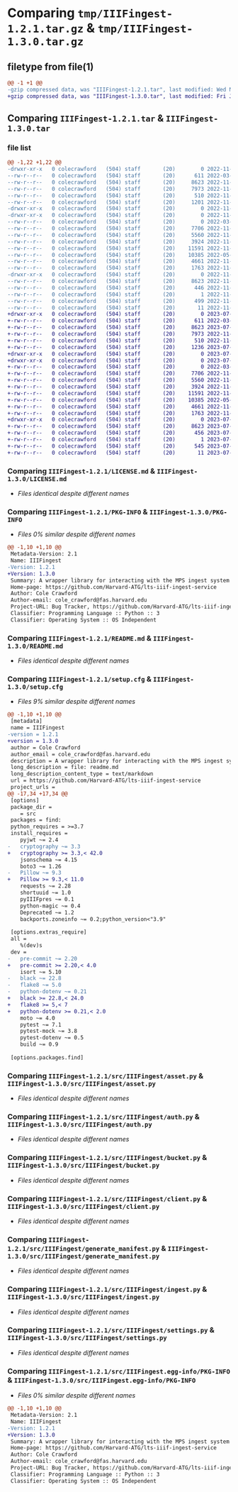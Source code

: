 # Comparing `tmp/IIIFingest-1.2.1.tar.gz` & `tmp/IIIFingest-1.3.0.tar.gz`

## filetype from file(1)

```diff
@@ -1 +1 @@
-gzip compressed data, was "IIIFingest-1.2.1.tar", last modified: Wed Nov 23 15:31:51 2022, max compression
+gzip compressed data, was "IIIFingest-1.3.0.tar", last modified: Fri Jul 21 15:15:25 2023, max compression
```

## Comparing `IIIFingest-1.2.1.tar` & `IIIFingest-1.3.0.tar`

### file list

```diff
@@ -1,22 +1,22 @@
-drwxr-xr-x   0 colecrawford   (504) staff       (20)        0 2022-11-23 15:31:51.513506 IIIFingest-1.2.1/
--rw-r--r--   0 colecrawford   (504) staff       (20)      611 2022-03-29 15:40:02.000000 IIIFingest-1.2.1/LICENSE.md
--rw-r--r--   0 colecrawford   (504) staff       (20)     8623 2022-11-23 15:31:51.513605 IIIFingest-1.2.1/PKG-INFO
--rw-r--r--   0 colecrawford   (504) staff       (20)     7973 2022-11-22 19:36:21.000000 IIIFingest-1.2.1/README.md
--rw-r--r--   0 colecrawford   (504) staff       (20)      510 2022-11-17 14:09:29.000000 IIIFingest-1.2.1/pyproject.toml
--rw-r--r--   0 colecrawford   (504) staff       (20)     1201 2022-11-23 15:31:51.514058 IIIFingest-1.2.1/setup.cfg
-drwxr-xr-x   0 colecrawford   (504) staff       (20)        0 2022-11-23 15:31:51.509122 IIIFingest-1.2.1/src/
-drwxr-xr-x   0 colecrawford   (504) staff       (20)        0 2022-11-23 15:31:51.512387 IIIFingest-1.2.1/src/IIIFingest/
--rw-r--r--   0 colecrawford   (504) staff       (20)        0 2022-03-29 15:40:02.000000 IIIFingest-1.2.1/src/IIIFingest/__init__.py
--rw-r--r--   0 colecrawford   (504) staff       (20)     7706 2022-11-04 15:51:37.000000 IIIFingest-1.2.1/src/IIIFingest/asset.py
--rw-r--r--   0 colecrawford   (504) staff       (20)     5560 2022-11-17 14:09:25.000000 IIIFingest-1.2.1/src/IIIFingest/auth.py
--rw-r--r--   0 colecrawford   (504) staff       (20)     3924 2022-11-04 15:51:37.000000 IIIFingest-1.2.1/src/IIIFingest/bucket.py
--rw-r--r--   0 colecrawford   (504) staff       (20)    11591 2022-11-14 16:56:24.000000 IIIFingest-1.2.1/src/IIIFingest/client.py
--rw-r--r--   0 colecrawford   (504) staff       (20)    10385 2022-05-14 20:49:55.000000 IIIFingest-1.2.1/src/IIIFingest/generate_manifest.py
--rw-r--r--   0 colecrawford   (504) staff       (20)     4661 2022-11-17 14:09:25.000000 IIIFingest-1.2.1/src/IIIFingest/ingest.py
--rw-r--r--   0 colecrawford   (504) staff       (20)     1763 2022-11-04 15:51:37.000000 IIIFingest-1.2.1/src/IIIFingest/settings.py
-drwxr-xr-x   0 colecrawford   (504) staff       (20)        0 2022-11-23 15:31:51.513377 IIIFingest-1.2.1/src/IIIFingest.egg-info/
--rw-r--r--   0 colecrawford   (504) staff       (20)     8623 2022-11-23 15:31:51.000000 IIIFingest-1.2.1/src/IIIFingest.egg-info/PKG-INFO
--rw-r--r--   0 colecrawford   (504) staff       (20)      446 2022-11-23 15:31:51.000000 IIIFingest-1.2.1/src/IIIFingest.egg-info/SOURCES.txt
--rw-r--r--   0 colecrawford   (504) staff       (20)        1 2022-11-23 15:31:51.000000 IIIFingest-1.2.1/src/IIIFingest.egg-info/dependency_links.txt
--rw-r--r--   0 colecrawford   (504) staff       (20)      499 2022-11-23 15:31:51.000000 IIIFingest-1.2.1/src/IIIFingest.egg-info/requires.txt
--rw-r--r--   0 colecrawford   (504) staff       (20)       11 2022-11-23 15:31:51.000000 IIIFingest-1.2.1/src/IIIFingest.egg-info/top_level.txt
+drwxr-xr-x   0 colecrawford   (504) staff       (20)        0 2023-07-21 15:15:25.565458 IIIFingest-1.3.0/
+-rw-r--r--   0 colecrawford   (504) staff       (20)      611 2022-03-29 15:40:02.000000 IIIFingest-1.3.0/LICENSE.md
+-rw-r--r--   0 colecrawford   (504) staff       (20)     8623 2023-07-21 15:15:25.565569 IIIFingest-1.3.0/PKG-INFO
+-rw-r--r--   0 colecrawford   (504) staff       (20)     7973 2022-11-22 19:36:21.000000 IIIFingest-1.3.0/README.md
+-rw-r--r--   0 colecrawford   (504) staff       (20)      510 2022-11-17 14:09:29.000000 IIIFingest-1.3.0/pyproject.toml
+-rw-r--r--   0 colecrawford   (504) staff       (20)     1236 2023-07-21 15:15:25.566037 IIIFingest-1.3.0/setup.cfg
+drwxr-xr-x   0 colecrawford   (504) staff       (20)        0 2023-07-21 15:15:25.559976 IIIFingest-1.3.0/src/
+drwxr-xr-x   0 colecrawford   (504) staff       (20)        0 2023-07-21 15:15:25.564146 IIIFingest-1.3.0/src/IIIFingest/
+-rw-r--r--   0 colecrawford   (504) staff       (20)        0 2022-03-29 15:40:02.000000 IIIFingest-1.3.0/src/IIIFingest/__init__.py
+-rw-r--r--   0 colecrawford   (504) staff       (20)     7706 2022-11-04 15:51:37.000000 IIIFingest-1.3.0/src/IIIFingest/asset.py
+-rw-r--r--   0 colecrawford   (504) staff       (20)     5560 2022-11-17 14:09:25.000000 IIIFingest-1.3.0/src/IIIFingest/auth.py
+-rw-r--r--   0 colecrawford   (504) staff       (20)     3924 2022-11-04 15:51:37.000000 IIIFingest-1.3.0/src/IIIFingest/bucket.py
+-rw-r--r--   0 colecrawford   (504) staff       (20)    11591 2022-11-14 16:56:24.000000 IIIFingest-1.3.0/src/IIIFingest/client.py
+-rw-r--r--   0 colecrawford   (504) staff       (20)    10385 2022-05-14 20:49:55.000000 IIIFingest-1.3.0/src/IIIFingest/generate_manifest.py
+-rw-r--r--   0 colecrawford   (504) staff       (20)     4661 2022-11-17 14:09:25.000000 IIIFingest-1.3.0/src/IIIFingest/ingest.py
+-rw-r--r--   0 colecrawford   (504) staff       (20)     1763 2022-11-04 15:51:37.000000 IIIFingest-1.3.0/src/IIIFingest/settings.py
+drwxr-xr-x   0 colecrawford   (504) staff       (20)        0 2023-07-21 15:15:25.565317 IIIFingest-1.3.0/src/IIIFingest.egg-info/
+-rw-r--r--   0 colecrawford   (504) staff       (20)     8623 2023-07-21 15:15:25.000000 IIIFingest-1.3.0/src/IIIFingest.egg-info/PKG-INFO
+-rw-r--r--   0 colecrawford   (504) staff       (20)      456 2023-07-21 15:15:25.000000 IIIFingest-1.3.0/src/IIIFingest.egg-info/SOURCES.txt
+-rw-r--r--   0 colecrawford   (504) staff       (20)        1 2023-07-21 15:15:25.000000 IIIFingest-1.3.0/src/IIIFingest.egg-info/dependency_links.txt
+-rw-r--r--   0 colecrawford   (504) staff       (20)      545 2023-07-21 15:15:25.000000 IIIFingest-1.3.0/src/IIIFingest.egg-info/requires.txt
+-rw-r--r--   0 colecrawford   (504) staff       (20)       11 2023-07-21 15:15:25.000000 IIIFingest-1.3.0/src/IIIFingest.egg-info/top_level.txt
```

### Comparing `IIIFingest-1.2.1/LICENSE.md` & `IIIFingest-1.3.0/LICENSE.md`

 * *Files identical despite different names*

### Comparing `IIIFingest-1.2.1/PKG-INFO` & `IIIFingest-1.3.0/PKG-INFO`

 * *Files 0% similar despite different names*

```diff
@@ -1,10 +1,10 @@
 Metadata-Version: 2.1
 Name: IIIFingest
-Version: 1.2.1
+Version: 1.3.0
 Summary: A wrapper library for interacting with the MPS ingest system for IIIF resources
 Home-page: https://github.com/Harvard-ATG/lts-iiif-ingest-service
 Author: Cole Crawford
 Author-email: cole_crawford@fas.harvard.edu
 Project-URL: Bug Tracker, https://github.com/Harvard-ATG/lts-iiif-ingest-service/issues
 Classifier: Programming Language :: Python :: 3
 Classifier: Operating System :: OS Independent
```

### Comparing `IIIFingest-1.2.1/README.md` & `IIIFingest-1.3.0/README.md`

 * *Files identical despite different names*

### Comparing `IIIFingest-1.2.1/setup.cfg` & `IIIFingest-1.3.0/setup.cfg`

 * *Files 9% similar despite different names*

```diff
@@ -1,10 +1,10 @@
 [metadata]
 name = IIIFingest
-version = 1.2.1
+version = 1.3.0
 author = Cole Crawford
 author_email = cole_crawford@fas.harvard.edu
 description = A wrapper library for interacting with the MPS ingest system for IIIF resources
 long_description = file: readme.md
 long_description_content_type = text/markdown
 url = https://github.com/Harvard-ATG/lts-iiif-ingest-service
 project_urls = 
@@ -17,34 +17,34 @@
 [options]
 package_dir = 
 	= src
 packages = find:
 python_requires = >=3.7
 install_requires = 
 	pyjwt ~= 2.4
-	cryptography ~= 3.3
+	cryptography >= 3.3,< 42.0
 	jsonschema ~= 4.15
 	boto3 ~= 1.26
-	Pillow ~= 9.3
+	Pillow >= 9.3,< 11.0
 	requests ~= 2.28
 	shortuuid ~= 1.0
 	pyIIIFpres ~= 0.1
 	python-magic ~= 0.4
 	Deprecated ~= 1.2
 	backports.zoneinfo ~= 0.2;python_version<"3.9"
 
 [options.extras_require]
 all = 
 	%(dev)s
 dev = 
-	pre-commit ~= 2.20
+	pre-commit >= 2.20,< 4.0
 	isort ~= 5.10
-	black ~= 22.8
-	flake8 ~= 5.0
-	python-dotenv ~= 0.21
+	black >= 22.8,< 24.0
+	flake8 >= 5,< 7
+	python-dotenv >= 0.21,< 2.0
 	moto ~= 4.0
 	pytest ~= 7.1
 	pytest-mock ~= 3.8
 	pytest-dotenv ~= 0.5
 	build ~= 0.9
 
 [options.packages.find]
```

### Comparing `IIIFingest-1.2.1/src/IIIFingest/asset.py` & `IIIFingest-1.3.0/src/IIIFingest/asset.py`

 * *Files identical despite different names*

### Comparing `IIIFingest-1.2.1/src/IIIFingest/auth.py` & `IIIFingest-1.3.0/src/IIIFingest/auth.py`

 * *Files identical despite different names*

### Comparing `IIIFingest-1.2.1/src/IIIFingest/bucket.py` & `IIIFingest-1.3.0/src/IIIFingest/bucket.py`

 * *Files identical despite different names*

### Comparing `IIIFingest-1.2.1/src/IIIFingest/client.py` & `IIIFingest-1.3.0/src/IIIFingest/client.py`

 * *Files identical despite different names*

### Comparing `IIIFingest-1.2.1/src/IIIFingest/generate_manifest.py` & `IIIFingest-1.3.0/src/IIIFingest/generate_manifest.py`

 * *Files identical despite different names*

### Comparing `IIIFingest-1.2.1/src/IIIFingest/ingest.py` & `IIIFingest-1.3.0/src/IIIFingest/ingest.py`

 * *Files identical despite different names*

### Comparing `IIIFingest-1.2.1/src/IIIFingest/settings.py` & `IIIFingest-1.3.0/src/IIIFingest/settings.py`

 * *Files identical despite different names*

### Comparing `IIIFingest-1.2.1/src/IIIFingest.egg-info/PKG-INFO` & `IIIFingest-1.3.0/src/IIIFingest.egg-info/PKG-INFO`

 * *Files 0% similar despite different names*

```diff
@@ -1,10 +1,10 @@
 Metadata-Version: 2.1
 Name: IIIFingest
-Version: 1.2.1
+Version: 1.3.0
 Summary: A wrapper library for interacting with the MPS ingest system for IIIF resources
 Home-page: https://github.com/Harvard-ATG/lts-iiif-ingest-service
 Author: Cole Crawford
 Author-email: cole_crawford@fas.harvard.edu
 Project-URL: Bug Tracker, https://github.com/Harvard-ATG/lts-iiif-ingest-service/issues
 Classifier: Programming Language :: Python :: 3
 Classifier: Operating System :: OS Independent
```

